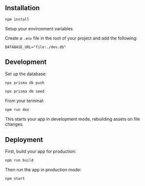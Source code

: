 ## Installation

```sh
npm install
```

Setup your environment variables

Create a `.env` file in the root of your project and add the following:

```
DATABASE_URL="file:./dev.db"
```

## Development

Set up the database:

```sh
npx prisma db push

npx prisma db seed
```

From your terminal:

```sh
npm run dev
```

This starts your app in development mode, rebuilding assets on file changes.

## Deployment

First, build your app for production:

```sh
npm run build
```

Then run the app in production mode:

```sh
npm start
```